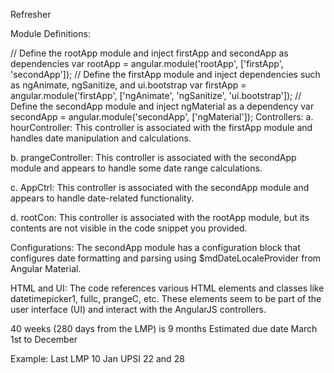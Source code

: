 Refresher

Module Definitions:

// Define the rootApp module and inject firstApp and secondApp as dependencies
var rootApp = angular.module('rootApp', ['firstApp', 'secondApp']);
// Define the firstApp module and inject dependencies such as ngAnimate, ngSanitize, and ui.bootstrap
var firstApp = angular.module('firstApp', ['ngAnimate', 'ngSanitize', 'ui.bootstrap']);
// Define the secondApp module and inject ngMaterial as a dependency
var secondApp = angular.module('secondApp', ['ngMaterial']);
Controllers:
a. hourController: This controller is associated with the firstApp module and handles date manipulation and calculations.

b. prangeController: This controller is associated with the secondApp module and appears to handle some date range calculations.

c. AppCtrl: This controller is associated with the secondApp module and appears to handle date-related functionality.

d. rootCon: This controller is associated with the rootApp module, but its contents are not visible in the code snippet you provided.

Configurations:
The secondApp module has a configuration block that configures date formatting and parsing using $mdDateLocaleProvider from Angular Material.

HTML and UI:
The code references various HTML elements and classes like datetimepicker1, fullc, prangeC, etc. These elements seem to be part of the user interface (UI) and interact with the AngularJS controllers.

40 weeks (280 days from the LMP) is 9 months Estimated due date March 1st to December

Example:
Last LMP 10 Jan
UPSI 22 and 28